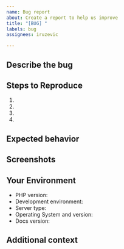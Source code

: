 ```yaml
---
name: Bug report
about: Create a report to help us improve
title: "[BUG] "
labels: bug
assignees: iruzevic

---
```


<!--- Hi there! We see that you like our docs and you have found a bug. -->
<!--- This means a lot to us because it helps us improve our code :) -->
<!--- Please use the Title field to provide a clear summary of the issue. -->

<!-- These comments won't be shown in the issue but will help in creating a better
issue tracker, so that the maintainers of this project can help track the bug down and
squash it, or sort out any misunderstanding about the code.
Use the Preview link to see the final version before submitting it. -->

## Describe the bug
<!-- A clear and concise description of what the bug is. -->

## Steps to Reproduce
<!--- Provide a link to a live example, or an unambiguous set of steps to reproduce this bug. Include code to reproduce, if relevant, that means a lot to us -->
1.
2.
3.
4.

## Expected behavior
<!-- A clear and concise description of what you expected to happen. -->

## Screenshots
<!-- If applicable, add screenshots to help explain your problem. -->

## Your Environment
<!--- Include as many relevant details about the environment you experienced the bug in -->
* PHP version:
* Development environment: <!-- For development: MAMP, XAMPP, VVV, Docker, Laravel Valet, none if on live server -->
* Server type: <!-- Apache, Nginx, IIS -->
* Operating System and version:
* Docs version:

## Additional context
<!-- Add any other context about the problem here. -->
